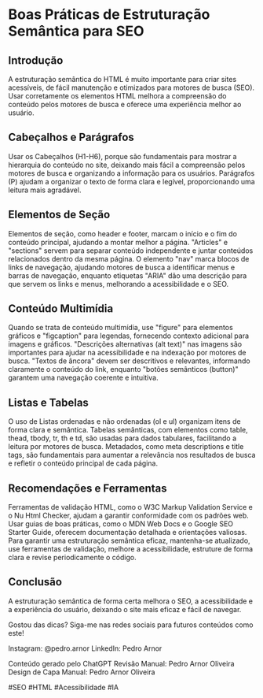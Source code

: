 # Boas Práticas de Estruturação Semântica para SEO

## Introdução

A estruturação semântica do HTML é muito importante para criar sites acessíveis, de fácil manutenção e otimizados para motores de busca (SEO). Usar corretamente os elementos HTML melhora a compreensão do conteúdo pelos motores de busca e oferece uma experiência melhor ao usuário.

## Cabeçalhos e Parágrafos

Usar os Cabeçalhos (H1-H6), porque são fundamentais para mostrar a hierarquia do conteúdo no site, deixando mais fácil a compreensão pelos motores de busca e organizando a informação para os usuários. Parágrafos (P) ajudam a organizar o texto de forma clara e legível, proporcionando uma leitura mais agradável.

## Elementos de Seção

Elementos de seção, como header e footer, marcam o início e o fim do conteúdo principal, ajudando a montar melhor a página. "Articles" e "sections" servem para separar conteúdo independente e juntar conteúdos relacionados dentro da mesma página. O elemento "nav" marca blocos de links de navegação, ajudando motores de busca a identificar menus e barras de navegação, enquanto etiquetas "ARIA" dão uma descrição para que servem os links e menus, melhorando a acessibilidade e o SEO.

## Conteúdo Multimídia

Quando se trata de conteúdo multimídia, use "figure" para elementos gráficos e "figcaption" para legendas, fornecendo contexto adicional para imagens e gráficos. "Descrições alternativas (alt text)" nas imagens são importantes para ajudar na acessibilidade e na indexação por motores de busca. "Textos de âncora" devem ser descritivos e relevantes, informando claramente o conteúdo do link, enquanto "botões semânticos (button)" garantem uma navegação coerente e intuitiva.

## Listas e Tabelas

O uso de Listas ordenadas e não ordenadas (ol e ul) organizam itens de forma clara e semântica. Tabelas semânticas, com elementos como table, thead, tbody, tr, th e td, são usadas para dados tabulares, facilitando a leitura por motores de busca. Metadados, como meta descriptions e title tags, são fundamentais para aumentar a relevância nos resultados de busca e refletir o conteúdo principal de cada página.

## Recomendações e Ferramentas

Ferramentas de validação HTML, como o W3C Markup Validation Service e o Nu Html Checker, ajudam a garantir conformidade com os padrões web. Usar guias de boas práticas, como o MDN Web Docs e o Google SEO Starter Guide, oferecem documentação detalhada e orientações valiosas. Para garantir uma estruturação semântica eficaz, mantenha-se atualizado, use ferramentas de validação, melhore a acessibilidade, estruture de forma clara e revise periodicamente o código.

## Conclusão

A estruturação semântica de forma certa melhora o SEO, a acessibilidade e a experiência do usuário, deixando o site mais eficaz e fácil de navegar.

Gostou das dicas? Siga-me nas redes sociais para futuros conteúdos como este!

Instagram: @pedro.arnor
LinkedIn: Pedro Arnor

Conteúdo gerado pelo ChatGPT
Revisão Manual: Pedro Arnor Oliveira
Design de Capa Manual: Pedro Arnor Oliveira

#SEO #HTML #Acessibilidade #IA